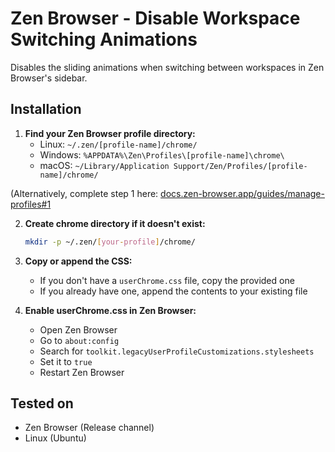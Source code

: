 # Zen Browser - Disable Workspace Switching Animations

Disables the sliding animations when switching between workspaces in Zen Browser's sidebar.

## Installation

1. **Find your Zen Browser profile directory:**
   - Linux: `~/.zen/[profile-name]/chrome/`
   - Windows: `%APPDATA%\Zen\Profiles\[profile-name]\chrome\`
   - macOS: `~/Library/Application Support/Zen/Profiles/[profile-name]/chrome/`
  
(Alternatively, complete step 1 here: [docs.zen-browser.app/guides/manage-profiles#1](https://docs.zen-browser.app/guides/manage-profiles#1-open-your-current-profile-folder)

2. **Create chrome directory if it doesn't exist:**
   ```bash
   mkdir -p ~/.zen/[your-profile]/chrome/
   ```

3. **Copy or append the CSS:**
   - If you don't have a `userChrome.css` file, copy the provided one
   - If you already have one, append the contents to your existing file

4. **Enable userChrome.css in Zen Browser:**
   - Open Zen Browser
   - Go to `about:config`
   - Search for `toolkit.legacyUserProfileCustomizations.stylesheets`
   - Set it to `true`
   - Restart Zen Browser

## Tested on

- Zen Browser (Release channel)
- Linux (Ubuntu)
